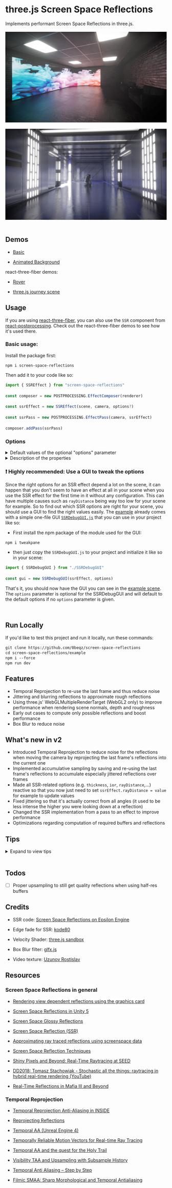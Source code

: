 # three.js Screen Space Reflections

Implements performant Screen Space Reflections in three.js.
<br></br>
[<img src="https://raw.githubusercontent.com/0beqz/screen-space-reflections/screenshots/1.jpg">](https://screen-space-reflections.vercel.app)
<br></br>
<img src="https://raw.githubusercontent.com/0beqz/screen-space-reflections/screenshots//2.jpg">
<br></br>

## Demos

- [Basic](https://screen-space-reflections.vercel.app/)

- [Animated Background](https://screen-space-reflections.vercel.app/?dancer=true)

react-three-fiber demos:

- [Rover](https://codesandbox.io/s/ssr-rover-leixne?file=/src/Sophia-v1.js)

- [three.js journey scene](https://codesandbox.io/s/ssr-threejs-journey-84he6c)

## Usage

If you are using [react-three-fiber](https://github.com/pmndrs/react-three-fiber), you can also use the `SSR` component from [react-postprocessing](https://github.com/pmndrs/react-postprocessing). Check out the react-three-fiber demos to see how it's used there.
<br>

### Basic usage:

Install the package first:

```
npm i screen-space-reflections
```

Then add it to your code like so:

```javascript
import { SSREffect } from "screen-space-reflections"

const composer = new POSTPROCESSING.EffectComposer(renderer)

const ssrEffect = new SSREffect(scene, camera, options?)

const ssrPass = new POSTPROCESSING.EffectPass(camera, ssrEffect)

composer.addPass(ssrPass)
```

### Options

<details>
<summary>Default values of the optional "options" parameter</summary>

```javascript
const options = {
	temporalResolve: true,
	temporalResolveMix: 0.9,
	temporalResolveCorrection: 1,
	resolutionScale: 1,
	velocityResolutionScale: 1,
	width: typeof window !== "undefined" ? window.innerWidth : 1000,
	height: typeof window !== "undefined" ? window.innerHeight : 1000,
	blurMix: 0.5,
	blurSharpness: 10,
	blurKernelSize: 1,
	rayDistance: 10,
	intensity: 1,
	colorExponent: 1,
	maxRoughness: 1,
	jitter: 0,
	jitterSpread: 0,
	jitterRough: 0,
	roughnessFadeOut: 1,
	rayFadeOut: 0,
	MAX_STEPS: 20,
	NUM_BINARY_SEARCH_STEPS: 5,
	maxDepthDifference: 10,
	thickness: 10,
	ior: 1.45,
	CLAMP_RADIUS: 1,
	ALLOW_MISSED_RAYS: true,
	USE_MRT: true,
	USE_NORMALMAP: true,
	USE_ROUGHNESSMAP: true
}
```

</details>

<details>
  <summary>Description of the properties</summary>
  
| Name | Type |  | Description |
| --- | --- | --- | --- |
| temporalResolve | <code>boolean</code> |  | whether you want to use Temporal Resolving to re-use reflections from the last frames; this will reduce noise tremendously but may result in "smearing" || temporalResolveMix | <code>Number</code> |  | a value between 0 and 1 to set how much the last frame's reflections should be blended in; higher values will result in less noisy reflections when moving the camera but a more smeary look |
| resolutionScale | <code>Number</code> |  | resolution of the SSR effect, a resolution of 0.5 means the effect will be rendered at half resolution |
| velocityResolutionScale | <code>Number</code> |  | resolution of the velocity buffer, a resolution of 0.5 means velocity will be rendered at half resolution |
| width | <code>Number</code> |  | width of the SSREffect |
| height | <code>Number</code> |  | height of the SSREffect |
| blurMix | <code>Number</code> |  | how much the blurred reflections should be mixed with the raw reflections |
| blurSharpness | <code>Number</code> |  | exponent of the Box Blur filter; higher values will result in more sharpness |
| blurKernelSize | <code>Number</code> |  | kernel size of the Box Blur Filter; higher kernel sizes will result in blurrier reflections with more artifacts |
| rayDistance | <code>Number</code> |  | maximum distance a reflection ray can travel to find what it reflects |
| intensity | <code>Number</code> |  | intensity of the reflections |
| colorExponent | <code>Number</code> |  | exponent by which reflections will be potentiated when composing the current frame's reflections and the accumulated reflections into a final reflection; higher values will make reflections clearer by highlighting darker spots less |
| maxRoughness | <code>Number</code> |  | maximum roughness a texel can have to have reflections calculated for it |
| jitter | <code>Number</code> |  | how intense jittering should be |
| jitterSpread | <code>Number</code> |  | how much the jittered rays should be spread; higher values will give a rougher look regarding the reflections but are more expensive to compute with |
| jitterRough | <code>Number</code> |  | how intense jittering should be in relation to a material's roughness |
| roughnessFadeOut | <code>Number</code> |  | how intense reflections should be on rough spots; a higher value will make reflections fade out quicker on rough spots |
| rayFadeOut | <code>Number</code> |  | how much reflections will fade out by distance |
| MAX_STEPS | <code>Number</code> |  | number of steps a reflection ray can maximally do to find an object it intersected (and thus reflects) |
| NUM_BINARY_SEARCH_STEPS | <code>Number</code> |  | once we had our ray intersect something, we need to find the exact point in space it intersected and thus it reflects; this can be done through binary search with the given number of maximum steps |
| maxDepthDifference | <code>Number</code> |  | maximum depth difference between a ray and the particular depth at its screen position after refining with binary search; higher values will result in better performance |
| thickness | <code>Number</code> |  | maximum depth difference between a ray and the particular depth at its screen position before refining with binary search; higher values will result in better performance |     
| ior | <code>Number</code> |  | Index of Refraction, used for calculating fresnel; reflections tend to be more intense the steeper the angle between them and the viewer is, the ior parameter sets how much the intensity varies |
| CLAMP_RADIUS | <code>boolean</code> |  | how many surrounding pixels will be used for neighborhood clamping; a higher value can reduce noise when moving the camera but will result in less performance |
| ALLOW_MISSED_RAYS | <code>boolean</code> |  | if there should still be reflections for rays for which a reflecting point couldn't be found; enabling this will result in stretched looking reflections which can look good or bad depending on the angle |
| USE_MRT | <code>boolean</code> |  | WebGL2 only - whether to use multiple render targets when rendering the G-buffers (normals, depth and roughness); using them can improve performance as they will render all information to multiple buffers for each fragment in one run; this setting can't be changed during run-time |
| USE_NORMALMAP | <code>boolean</code> |  | if roughness maps should be taken account of when calculating reflections |
| USE_ROUGHNESSMAP | <code>boolean</code> |  | if normal maps should be taken account of when calculating reflections |

</details>

### ❗ Highly recommended: Use a GUI to tweak the options

Since the right options for an SSR effect depend a lot on the scene, it can happen that you don't seem to have an effect at all in your scene when you use the SSR effect for the first time in it without any configuration. This can have multiple causes such as `rayDistance` being way too low for your scene for example. So to find out which SSR options are right for your scene, you should use a GUI to find the right values easily.
The [example](https://github.com/0beqz/screen-space-reflections/tree/main/example) already comes with a simple one-file GUI [`SSRDebugGUI.js`](https://github.com/0beqz/screen-space-reflections/blob/main/example/SSRDebugGUI.js) that you can use in your project like so:

- First install the npm package of the module used for the GUI:

```
npm i tweakpane
```

- then just copy the `SSRDebugGUI.js` to your project and initialize it like so in your scene:

```javascript
import { SSRDebugGUI } from "./SSRDebugGUI"

const gui = new SSRDebugGUI(ssrEffect, options)
```

That's it, you should now have the GUI you can see in the [example scene](https://screen-space-reflections.vercel.app/). The `options` parameter is optional for the SSRDebugGUI and will default to the default options if no `options` parameter is given.

<br>

## Run Locally

If you'd like to test this project and run it locally, run these commands:

```
git clone https://github.com/0beqz/screen-space-reflections
cd screen-space-reflections/example
npm i --force
npm run dev
```

## Features

- Temporal Reprojection to re-use the last frame and thus reduce noise
- Jittering and blurring reflections to approximate rough reflections
- Using three.js' WebGLMultipleRenderTarget (WebGL2 only) to improve performance when rendering scene normals, depth and roughness
- Early out cases to compute only possible reflections and boost performance
- Box Blur to reduce noise

## What's new in v2

- Introduced Temporal Reprojection to reduce noise for the reflections when moving the camera by reprojecting the last frame's reflections into the current one
- Implemented accumulative sampling by saving and re-using the last frame's reflections to accumulate especially jittered reflections over frames
- Made all SSR-related options (e.g. `thickness`, `ior`, `rayDistance`,...) reactive so that you now just need to set `ssrEffect.rayDistance = value` for example to update values
- Fixed jittering so that it's actually correct from all angles (it used to be less intense the higher you were looking down at a reflection)
- Changed the SSR implementation from a pass to an effect to improve performance
- Optimizations regarding computation of required buffers and reflections

## Tips

<details>
  <summary>Expand to view tips</summary>
  
### Getting rid of artifacts

If you are getting artifacts, for example:

<br>
<img src="https://raw.githubusercontent.com/0beqz/screen-space-reflections/screenshots//artifacts.jpg" width="50%">

Then try the following:

- increase `thickness`
- increase `maxDepthDifference`
- decrease `rayDistance` and increase `MAX_STEPS` if reflections are cutting off now
- increase `NUM_BINARY_SEARCH_STEPS`

Keep in mind that increasing these values will have an impact on performance.
<br>

### Hiding missing reflections

Since SSR only works with screen-space information, there'll be artifacts when there's no scene information for a reflection ray.
This usually happens when another objects occludes a reflecting object behind it.
<br>
To make missing reflections less apparent, use an env-map that can then be used as a fallback when there is no reflection.
Ideally use a box-projected env-map.

Here are two implementations for three.js and react-three-fiber:

- [Gist to include box-projected env-maps in three.js](https://gist.github.com/0beqz/8d51b4ae16d68021a09fb504af708fca)
- [useBoxProjectedEnv in react-three-fiber](https://github.com/pmndrs/drei#useboxprojectedenv)
  <br>

### Getting updated reflections for animated materials

By default, the SSR effect won't really update reflections if the camera is not moving and no mesh in the view is moving.
However, it will check if a mesh's material's map is a `VideoTexture` and will keep its reflections updated each frame.
If your material is not using a `VideoTexture` but is still animated (e.g. it's a custom animated shader material), then you can get updated reflections for it by setting
`mesh.material.userData.needsUpdatedReflections = true`. This will make the SSR effect recalculate its reflections each frame.

### Server Side Rendering and `window` being undefined

If you are using Server Side Rendering and don't have access to the `window` object then the SSR effect won't be able to set the correct width and height for its passes.
So once you have access to the `window` object, set the correct width and height of the SSR effect using:

```javascript
ssrEffect.setSize(window.innerWidth, window.innerHeight)
```

  </details>
  <br>

## Todos

- [ ] Proper upsampling to still get quality reflections when using half-res buffers

## Credits

- SSR code: [Screen Space Reflections on Epsilon Engine](https://imanolfotia.com/blog/1)

- Edge fade for SSR: [kode80](http://kode80.com/blog/)

- Velocity Shader: [three.js sandbox](https://github.com/gkjohnson/threejs-sandbox)

- Box Blur filter: [glfx.js](https://github.com/evanw/glfx.js)

- Video texture: [Uzunov Rostislav](https://www.pexels.com/@rostislav/)

## Resources

### Screen Space Reflections in general

- [Rendering view dependent reflections using the graphics card](https://kola.opus.hbz-nrw.de/opus45-kola/frontdoor/deliver/index/docId/908/file/BA_GuidoSchmidt.pdf)

- [Screen Space Reflections in Unity 5](http://www.kode80.com/blog/2015/03/11/screen-space-reflections-in-unity-5/)

- [Screen Space Glossy Reflections](http://roar11.com/2015/07/screen-space-glossy-reflections/)

- [Screen Space Reflection (SSR)](https://lettier.github.io/3d-game-shaders-for-beginners/screen-space-reflection.html)

- [Approximating ray traced reflections using screenspace data](https://publications.lib.chalmers.se/records/fulltext/193772/193772.pdf)

- [Screen Space Reflection Techniques](https://ourspace.uregina.ca/bitstream/handle/10294/9245/Beug_Anthony_MSC_CS_Spring2020.pdf)

- [Shiny Pixels and Beyond: Real-Time Raytracing at SEED](https://media.contentapi.ea.com/content/dam/ea/seed/presentations/dd18-seed-raytracing-in-hybrid-real-time-rendering.pdf)

- [DD2018: Tomasz Stachowiak - Stochastic all the things: raytracing in hybrid real-time rendering (YouTube)](https://www.youtube.com/watch?v=MyTOGHqyquU)

- [Real-Time Reflections in Mafia III and Beyond](https://ubm-twvideo01.s3.amazonaws.com/o1/vault/gdc2018/presentations/Sobek_Martin_Real-time_Reflections_in_MafiaIII.pdf)

### Temporal Reprojection

- [Temporal Reprojection Anti-Aliasing in INSIDE](http://s3.amazonaws.com/arena-attachments/655504/c5c71c5507f0f8bf344252958254fb7d.pdf?1468341463)

- [Reprojecting Reflections](http://bitsquid.blogspot.com/2017/06/reprojecting-reflections_22.html)

- [Temporal AA (Unreal Engine 4)](https://de45xmedrsdbp.cloudfront.net/Resources/files/TemporalAA_small-59732822.pdf)

- [Temporally Reliable Motion Vectors for Real-time Ray Tracing](https://sites.cs.ucsb.edu/~lingqi/publications/paper_trmv.pdf)

- [Temporal AA and the quest for the Holy Trail](https://www.elopezr.com/temporal-aa-and-the-quest-for-the-holy-trail/)

- [Visibility TAA and Upsampling with Subsample History](http://filmicworlds.com/blog/visibility-taa-and-upsampling-with-subsample-history/)

- [Temporal Anti Aliasing – Step by Step](https://ziyadbarakat.wordpress.com/2020/07/28/temporal-anti-aliasing-step-by-step/)

- [Filmic SMAA: Sharp Morphological and Temporal Antialiasing](https://research.activision.com/publications/archives/filmic-smaasharp-morphological-and-temporal-antialiasing)
